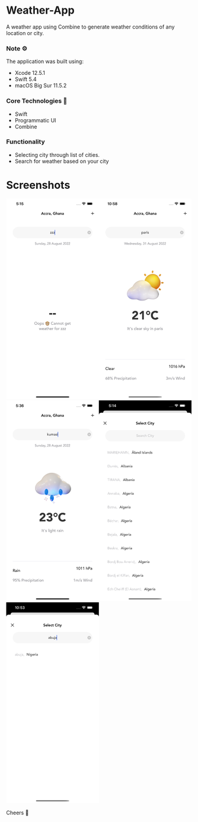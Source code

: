 # Weather-App
A weather app using Combine to generate weather conditions of any location or city.

### Note ⚙️
The application was built using: 
* Xcode 12.5.1
* Swift 5.4
* macOS Big Sur 11.5.2

### Core Technologies 📲
* Swift
* Programmatic UI
* Combine

### Functionality
* Selecting city through list of cities.
* Search for weather based on your city

# Screenshots
<img align='left' src="UdemyWeatherApp/Assets.xcassets/emptyScreen.imageset/emptyScreen.png"  width="250">
<img src="UdemyWeatherApp/Assets.xcassets/weatherScreen.imageset/weatherScreen.png"  width="250">


<img align='left' src="UdemyWeatherApp/Assets.xcassets/weatherScreen2.imageset/weatherScreen2.png"  width="250">
<img src="UdemyWeatherApp/Assets.xcassets/cityScreen.imageset/cityScreen.png"  width="250">

<img src="UdemyWeatherApp/Assets.xcassets/cityScreen2.imageset/cityScreen2.png"  width="250">

Cheers 🍿
